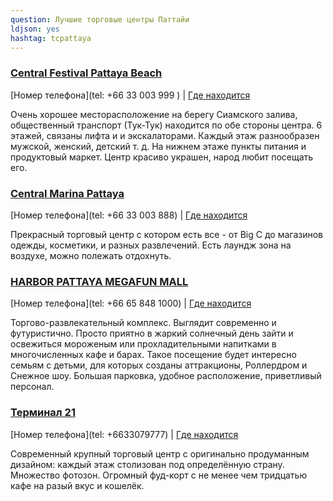 ```yaml
---
question: Лучшие торговые центры Паттайи
ldjson: yes
hashtag: tcpattaya
---
```


### [Central Festival Pattaya Beach](http://www.central.co.th/)
[Номер телефона](tel: +66 33 003 999 ) | [Где находится](https://g.co/kgs/YP4cfa)

Очень хорошее месторасположение на берегу Сиамского залива, общественный транспорт (Тук-Тук) находится по обе стороны центра. 6 этажей, связаны лифта и и экскалаторами. Каждый этаж разнообразен мужской, женский, детский  т. д. На нижнем этаже пункты питания и продуктовый маркет. Центр красиво украшен, народ любит посещать его.

### [Central Marina Pattaya](https://www.centralmarina.com/)
[Номер телефона](tel: +66 33 003 888) | [Где находится](https://g.co/kgs/FheDZB)

Прекрасный торговый центр с котором есть все - от Big C до магазинов одежды, косметики, и разных развлечений. Есть лаундж зона на воздухе, можно полежать отдохнуть.

### [HARBOR PATTAYA MEGAFUN MALL](https://harbor.co.th/harborpattaya/)
[Номер телефона](tel: +66 65 848 1000) | [Где находится](https://maps.app.goo.gl/RQD1YsqpwfDVzLuC6)

Торгово-развлекательный комплекс. Выглядит современно и футуристично. Просто приятно в жаркий солнечный день зайти и освежиться мороженым или прохладительными напитками в многочисленных кафе и барах. Такое посещение будет интересно семьям с детьми, для которых созданы аттракционы, Роллердром и Снежное шоу. Большая парковка, удобное расположение, приветливый персонал.

### [Терминал 21](http://www.terminal21.co.th/pattaya/th/home/)
[Номер телефона](tel: +6633079777) | [Где находится](https://goo.gl/maps/ENgzAzScuRmW4p7n9)

Современный крупный торговый центр с оригинально продуманным дизайном: каждый этаж столизован под определённую страну. Множество фотозон. Огромный фуд-корт с не менее чем тридцатью кафе на разый вкус и кошелёк. 
